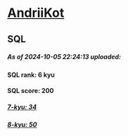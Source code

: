 # [AndriiKot](https://www.codewars.com/users/AndriiKot) 
## SQL
##### As of 2024-10-05 22:24:13 uploaded:
#### SQL rank: 6 kyu
#### SQL score: 200
##### [7-kyu: 34](https://github.com/AndriiKot/SQL__CodeWars/tree/main/kyu-7)
##### [8-kyu: 50](https://github.com/AndriiKot/SQL__CodeWars/tree/main/kyu-8)
